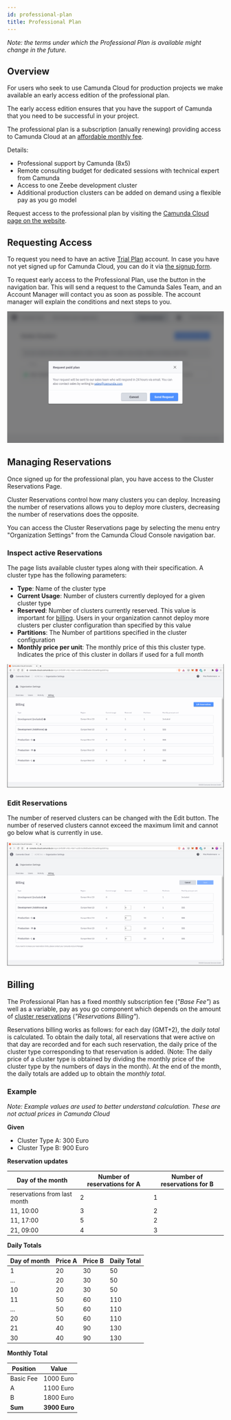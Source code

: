 ```yaml
---
id: professional-plan
title: Professional Plan
---
```


_Note: the terms under which the Professional Plan is available might change in the future._

## Overview

For users who seek to use Camunda Cloud for production projects we make available an early access edition of the professional plan.

The early access edition ensures that you have the support of Camunda that you need to be successful in your project.

The professional plan is a subscription (anually renewing) providing access to Camunda Cloud at an [affordable monthly fee](https://camunda.com/cloud).

Details:

* Professional support by Camunda (8x5)
* Remote consulting budget for dedicated sessions with technical expert from Camunda
* Access to one Zeebe development cluster
* Additional production clusters can be added on demand using a flexible pay as you go model

Request access to the professional plan by visiting the [Camunda Cloud page on the website](https://camunda.com/cloud).

## Requesting Access

To request you need to have an active [Trial Plan](./trial-plan.md) account. In case you have not yet signed up for Camunda Cloud, you can do it via [the signup form](https://accounts.cloud.camunda.io/signup).

To request early access to the Professional Plan, use the button in the navigation bar. This will send a request to the Camunda Sales Team, and an Account Manager will contact you as soon as possible. The account manager will explain the conditions and next steps to you.

![paid-request](./img/early-access-paid-request.png)

## Managing Reservations

Once signed up for the professional plan, you have access to the Cluster Reservations Page.

Cluster Reservations control how many clusters you can deploy. Increasing the number of reservations allows you to deploy more clusters, decreasing the number of reservations does the opposite.

You can access the Cluster Reservations page by selecting the menu entry "Organization Settings" from the Camunda Cloud Console navigation bar.

### Inspect active Reservations

The page lists available cluster types along with their specification. A cluster type has the following parameters:

* **Type**: Name of the cluster type
* **Current Usage**: Number of clusters currently deployed for a given cluster type
* **Reserved**: Number of clusters currently reserved. This value is important for [billing](#billing). Users in your organization cannot deploy more clusters per cluster configuration than specified by this value
* **Partitions**: The Number of partitions specified in the cluster configuration
* **Monthly price per unit**: The monthly price of this this cluster type. Indicates the price of this cluster in dollars if used for a full month

![reserved-clusters-overview](./img/early-access-reserved-clusters-overview.png)

### Edit Reservations

The number of reserved clusters can be changed with the Edit button. The number of reserved clusters cannot exceed the maximum limit and cannot go below what is currently in use.

![reserved-clusters-overview](./img/early-access-reserved-clusters-edit.png)

## Billing

The Professional Plan has a fixed monthly subscription fee (*"Base Fee"*) as well as a variable, pay as you go component which depends on the amount of [cluster reservations](#managing-reservations) (*"Reservations Billing"*).

Reservations billing works as follows: for each day (GMT+2), the *daily total* is calculated. To obtain the daily total, all reservations that were active on that day are recorded and for each such reservation, the daily price of the cluster type corresponding to that reservation is added. (Note: The daily price of a cluster type is obtained by dividing the monthly price of the cluster type by the numbers of days in the month). At the end of the month, the daily totals are added up to obtain the *monthly total*.

### Example

_Note: Example values are used to better understand calculation. These are not actual prices in Camunda Cloud_

**Given**

- Cluster Type A: 300 Euro
- Cluster Type B: 900 Euro

**Reservation updates**

| Day of the month             | Number of reservations for A | Number of reservations for B |
| ---------------------------- | ---------------------------- | ---------------------------- |
| reservations from last month | 2                            | 1                            |
| 11, 10:00                    | 3                            | 2                            |
| 11, 17:00                    | 5                            | 2                            |
| 21, 09:00                    | 4                            | 3                            |

**Daily Totals**

| Day of month | Price A | Price B | Daily Total |
| ------------ | ------- | ------- | ----------- |
| 1            | 20      | 30      | 50          |
| ...          | 20      | 30      | 50          |
| 10           | 20      | 30      | 50          |
| 11           | 50      | 60      | 110         |
| ...          | 50      | 60      | 110         |
| 20           | 50      | 60      | 110         |
| 21           | 40      | 90      | 130         |
| 30           | 40      | 90      | 130         |

**Monthly Total**

| Position  | Value         |
| --------- | ------------- |
| Basic Fee | 1000 Euro     |
| A         | 1100 Euro     |
| B         | 1800 Euro     |
| **Sum**   | **3900 Euro** |
